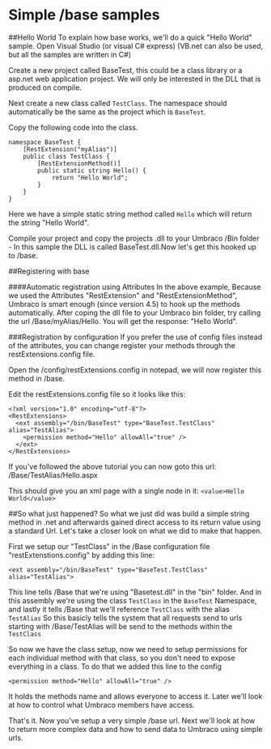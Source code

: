 # Simple /base samples

##Hello World
To explain how base works, we'll do a quick "Hello World" sample. Open Visual Studio (or visual C# express) (VB.net can also be used, but all the samples are written in C#)  

Create a new project called BaseTest, this could be a class library or a asp.net web application project.  We will only be interested in the DLL that is produced on compile.

Next create a new class called `TestClass`.  The namespace should automatically be the same as the project which is `BaseTest`.

Copy the following code into the class.

    namespace BaseTest {
        [RestExtension("myAlias")]
        public class TestClass {
            [RestExtensionMethod()]
            public static string Hello() {
                return "Hello World";
            }
        }
    } 

Here we have a simple static string method called `Hello` which will return the string  "Hello World". 

Compile your project and copy the projects .dll to your Umbraco /Bin folder - In this sample the DLL is called BaseTest.dll.Now let's get this hooked up to /base.

##Registering with base

####Automatic registration using Attributes
In the above example, Because we used the Attributes "RestExtension" and "RestExtensionMethod", Umbraco is smart enough (since version 4.5) to hook up the methods automatically.  After coping the dll file to your Umbraco bin folder, try calling the url /Base/myAlias/Hello.  You will get the response: "Hello World".

###Registration by configuration
If you prefer the use of config files instead of the attributes, you can change register your methods through the restExtensions.config file.

Open the /config/restExtensions.config in notepad, we will now register this method in /base. 

Edit the restExtensions.config file so it looks like this:

    <?xml version="1.0" encoding="utf-8"?>
    <RestExtensions>
      <ext assembly="/bin/BaseTest" type="BaseTest.TestClass" alias="TestAlias">
        <permission method="Hello" allowAll="true" />
      </ext>
    </RestExtensions> 

If you've followed the above tutorial you can now goto this url: <your Umbraco installations domain>/Base/TestAlias/Hello.aspx

This should give you an xml page with a single node in it: `<value>Hello World</value>`

##So what just happened?
So what we just did was build a simple string method in .net and afterwards gained direct access to its return value using a standard Url. Let's take a closer look on what we did to make that happen.

First we setup our "TestClass" in the /Base configuration file "restExtenstions.config" by adding this line:

    <ext assembly="/bin/BaseTest" type="BaseTest.TestClass" alias="TestAlias">

This line tells /Base that we're using "Basetest.dll" in the "bin" folder. And in this assembly we're using the class `TestClass` in the `BaseTest` Namespace, and lastly it tells /Base that we'll reference `TestClass` with the alias `TestAlias` So this basicly tells the system that all requests send to urls starting with /Base/TestAlias will be send to the methods within the `TestClass`

So now we have the class setup, now we need to setup permissions for each individual method with that class, so you don't need to expose everything in a class. To do that we added this line to the config

    <permission method="Hello" allowAll="true" />

It holds the methods name and allows everyone to access it. Later we'll look at how to control what Umbraco members have access.

That's it. Now you've setup a very simple /base url. Next we'll look at how to return more complex data and how to send data to Umbraco using simple urls.
